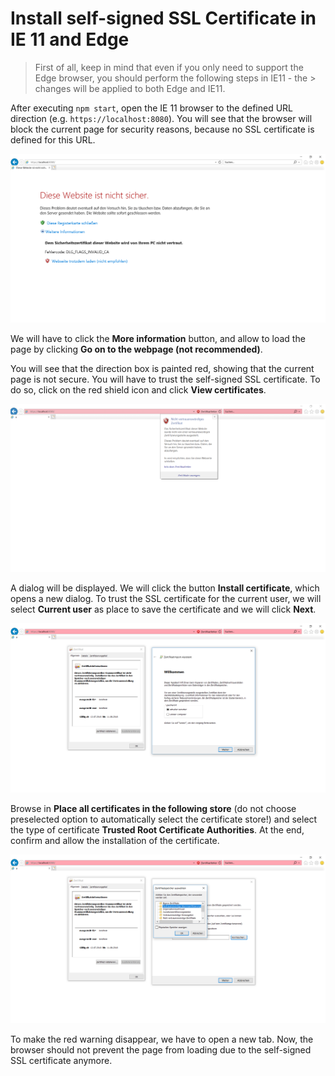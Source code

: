 # Install self-signed SSL Certificate in IE 11 and Edge

> First of all, keep in mind that even if you only need to support the Edge browser, you should perform the following steps in IE11 - the > changes will be applied to both Edge and IE11.

After executing `npm start`, open the IE 11 browser to the defined URL direction (e.g. `https://localhost:8080`). You will see that the browser will block the current page for security reasons, because no SSL certificate is defined for this URL.

![](img/ie-step1.png)

We will have to click the **More information** button, and allow to load the page by clicking **Go on to the webpage (not recommended)**.

You will see that the direction box is painted red, showing that the current page is not secure. You will have to trust the self-signed  SSL certificate. To do so, click on the red shield icon and click **View certificates**.

![](img/ie-step2.png)

A dialog will be displayed. We will click the button **Install certificate**, which opens a new dialog. To trust the SSL certificate for the current user, we will select **Current user** as place to save the certificate and we will click **Next**.

![](img/ie-step3.png)

Browse in **Place all certificates in the following store** (do not choose preselected option to automatically select the certificate store!) and select the type of certificate **Trusted Root Certificate Authorities**. At the end, confirm and allow the installation of the certificate.

![](img/ie-step4.png)

To make the red warning disappear, we have to open a new tab. Now, the browser should not prevent the page from loading due to the self-signed SSL certificate anymore.
